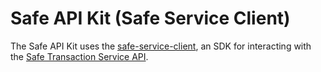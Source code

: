 # Safe API Kit (Safe Service Client)

The Safe API Kit uses the ​​[safe-service-client](https://github.com/safe-global/safe-core-sdk/tree/main/packages/safe-service-client), an SDK for interacting with the [Safe Transaction Service API](https://github.com/safe-global/safe-transaction-service).
